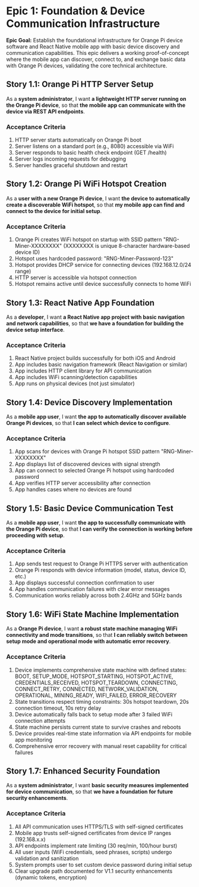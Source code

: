 # Epic 1: Foundation & Device Communication Infrastructure

**Epic Goal:** Establish the foundational infrastructure for Orange Pi device software and React Native mobile app with basic device discovery and communication capabilities. This epic delivers a working proof-of-concept where the mobile app can discover, connect to, and exchange basic data with Orange Pi devices, validating the core technical architecture.

## Story 1.1: Orange Pi HTTP Server Setup
As a **system administrator**,
I want **a lightweight HTTP server running on the Orange Pi device**,
so that **the mobile app can communicate with the device via REST API endpoints**.

### Acceptance Criteria
1. HTTP server starts automatically on Orange Pi boot
2. Server listens on a standard port (e.g., 8080) accessible via WiFi
3. Server responds to basic health check endpoint (GET /health)
4. Server logs incoming requests for debugging
5. Server handles graceful shutdown and restart

## Story 1.2: Orange Pi WiFi Hotspot Creation
As a **user with a new Orange Pi device**,
I want **the device to automatically create a discoverable WiFi hotspot**,
so that **my mobile app can find and connect to the device for initial setup**.

### Acceptance Criteria
1. Orange Pi creates WiFi hotspot on startup with SSID pattern "RNG-Miner-XXXXXXXX" (XXXXXXXX is unique 8-character hardware-based device ID)
2. Hotspot uses hardcoded password: "RNG-Miner-Password-123"
3. Hotspot provides DHCP service for connecting devices (192.168.12.0/24 range)
4. HTTP server is accessible via hotspot connection
5. Hotspot remains active until device successfully connects to home WiFi

## Story 1.3: React Native App Foundation
As a **developer**,
I want **a React Native app project with basic navigation and network capabilities**,
so that **we have a foundation for building the device setup interface**.

### Acceptance Criteria
1. React Native project builds successfully for both iOS and Android
2. App includes basic navigation framework (React Navigation or similar)
3. App includes HTTP client library for API communication
4. App includes WiFi scanning/detection capabilities
5. App runs on physical devices (not just simulator)

## Story 1.4: Device Discovery Implementation
As a **mobile app user**,
I want **the app to automatically discover available Orange Pi devices**,
so that **I can select which device to configure**.

### Acceptance Criteria
1. App scans for devices with Orange Pi hotspot SSID pattern "RNG-Miner-XXXXXXXX"
2. App displays list of discovered devices with signal strength
3. App can connect to selected Orange Pi hotspot using hardcoded password
4. App verifies HTTP server accessibility after connection
5. App handles cases where no devices are found

## Story 1.5: Basic Device Communication Test
As a **mobile app user**,
I want **the app to successfully communicate with the Orange Pi device**,
so that **I can verify the connection is working before proceeding with setup**.

### Acceptance Criteria
1. App sends test request to Orange Pi HTTPS server with authentication
2. Orange Pi responds with device information (model, status, device ID, etc.)
3. App displays successful connection confirmation to user
4. App handles communication failures with clear error messages
5. Communication works reliably across both 2.4GHz and 5GHz bands

## Story 1.6: WiFi State Machine Implementation
As a **Orange Pi device**,
I want **a robust state machine managing WiFi connectivity and mode transitions**,
so that **I can reliably switch between setup mode and operational mode with automatic error recovery**.

### Acceptance Criteria
1. Device implements comprehensive state machine with defined states: BOOT, SETUP_MODE, HOTSPOT_STARTING, HOTSPOT_ACTIVE, CREDENTIALS_RECEIVED, HOTSPOT_TEARDOWN, CONNECTING, CONNECT_RETRY, CONNECTED, NETWORK_VALIDATION, OPERATIONAL, MINING_READY, WIFI_FAILED, ERROR_RECOVERY
2. State transitions respect timing constraints: 30s hotspot teardown, 20s connection timeout, 10s retry delay
3. Device automatically falls back to setup mode after 3 failed WiFi connection attempts
4. State machine persists current state to survive crashes and reboots
5. Device provides real-time state information via API endpoints for mobile app monitoring
6. Comprehensive error recovery with manual reset capability for critical failures

## Story 1.7: Enhanced Security Foundation
As a **system administrator**,
I want **basic security measures implemented for device communication**,
so that **we have a foundation for future security enhancements**.

### Acceptance Criteria
1. All API communication uses HTTPS/TLS with self-signed certificates
2. Mobile app trusts self-signed certificates from device IP ranges (192.168.x.x)
3. API endpoints implement rate limiting (30 req/min, 100/hour burst)
4. All user inputs (WiFi credentials, seed phrases, scripts) undergo validation and sanitization
5. System prompts user to set custom device password during initial setup
6. Clear upgrade path documented for V1.1 security enhancements (dynamic tokens, encryption)
